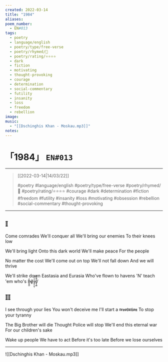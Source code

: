 ```yaml
---
created: 2022-03-14
title: "1984"
aliases:
poem_number:
  - EN#013
tags:
  - poetry
  - language/english
  - poetry/type/free-verse
  - poetry/rhymed/🔴
  - poetry/rating/⭐⭐⭐⭐
  - dark
  - fiction
  - motivating
  - thought-provoking
  - courage
  - determination
  - social-commentary
  - futility
  - insanity
  - loss
  - freedom
  - rebellion
image:
music:
  - "[[Dschinghis Khan - Moskau.mp3]]"
notes:
---
```

# 「1984」 `EN#013`

---

> [[2022-03-14|14/03/22]]
> 
>  #poetry 
>  #language/english 
>  #poetry/type/free-verse
>  #poetry/rhymed/🔴 
>  #poetry/rating/⭐⭐⭐⭐ 
>  #courage #dark #determination #fiction #freedom #futility #insanity #loss #motivating #obsession #rebellion #social-commentary #thought-provoking 

---
## 𝕀
Come comrades
We'll conquer all
We'll bring our enemies
To their knees low

We'll bring light
Onto this dark world
We'll make peace
For the people

No matter the cost
We'll come out on top
We'll not fall down
And we will thrive

We'll strike down
Eastasia and Eurasia
Who've flown to havens
'N' teach 'em who's <span class="zalgo">B̵̮͍̲̦̓o̸̱͐s̵̥̙̗͈̹̈̾̓̽s̸̢̧̻̐͌͑͒</span>

## 𝕀𝕀
I see through your lies
You won't deceive me
I'll start a 𝖗𝖊𝖛𝖔𝖑𝖚𝖙𝖎𝖔𝖓
To stop your tyranny

The Big Brother will die
Thought Police will stop
We'll end this eternal war
For our children's sake

Wake up people
We have to act
Before it's too late
Before we lose ourselves

---

![[Dschinghis Khan - Moskau.mp3]]